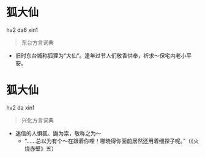 # 狐大仙
hv2 da6 xin1
> 东台方言词典
- 旧时东台城称狐狸为“大仙”。逢年过节人们敬香供奉，祈求～保宅内老小平安。

# 狐大仙
hv2 da xin1
> 兴化方言词典
- 迷信的人惧狐、鼬为祟，敬称之为～
  - “……总以为有个～在跟着你哩！哪晓得你面前居然还用着细探子呢。”（《火烧赤壁》五）
